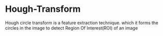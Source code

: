 # Hough-Transform

Hough circle transform is a feature extraction technique. which it forms the circles in the image to detect Region Of Interest(ROI) of an image
